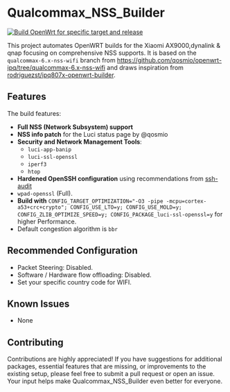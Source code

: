 # Qualcommax_NSS_Builder

[![Build OpenWrt for specific target and release](https://github.com/rmandrad/Qualcommax_NSS_Builder/actions/workflows/build.yaml/badge.svg)](https://github.com/rmandrad/Qualcommax_NSS_Builder/actions/workflows/build.yaml)

This project automates OpenWRT builds for the Xiaomi AX9000,dynalink & qnap focusing on comprehensive NSS supports. It is based on the `qualcommax-6.x-nss-wifi` branch from https://github.com/qosmio/openwrt-ipq/tree/qualcommax-6.x-nss-wifi and draws inspiration from [rodriguezst/ipq807x-openwrt-builder](https://github.com/rodriguezst/ipq807x-openwrt-builder).

## Features

The build features:

- **Full NSS (Network Subsystem) support**
- **NSS info patch** for the Luci status page by @qosmio
- **Security and Network Management Tools**:
  - `luci-app-banip`
  - `luci-ssl-openssl`
  - `iperf3`
  - `htop`
- **Hardened OpenSSH configuration** using recommendations from [ssh-audit](https://github.com/jtesta/ssh-audit)
- `wpad-openssl` (Full).
- **Build with** `CONFIG_TARGET_OPTIMIZATION="-O3 -pipe -mcpu=cortex-a53+crc+crypto"; CONFIG_USE_LTO=y; CONFIG_USE_MOLD=y; CONFIG_ZLIB_OPTIMIZE_SPEED=y; CONFIG_PACKAGE_luci-ssl-openssl=y` for higher Performance.
- Default congestion algorithm is `bbr`

## Recommended Configuration

- Packet Steering: Disabled.
- Software / Hardware flow offloading: Disabled.
- Set your specific country code for WIFI.

## Known Issues

- None

## Contributing

Contributions are highly appreciated! If you have suggestions for additional packages, essential features that are missing, or improvements to the existing setup, please feel free to submit a pull request or open an issue. Your input helps make Qualcommax_NSS_Builder even better for everyone.
